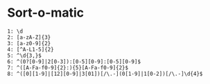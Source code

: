# Sort-o-matic
```
1: \d
2: [a-zA-Z]{3}
3: [a-z0-9]{2}
4: [^A-L1-5]{2}
5: ^\d{3,}$
6: ^(0?[0-9]|2[0-3]):[0-5][0-9]:[0-5][0-9]$
7: ^([A-Fa-f0-9]{2}:){5}[A-Fa-f0-9]{2}$
8: ^([0][1-9]|[12][0-9]|3[01])[/\.-](0[1-9]|1[0-2])[/\.-]\d{4}$
```
<!--stackedit_data:
eyJoaXN0b3J5IjpbLTE2NTI5NjU3ODZdfQ==
-->